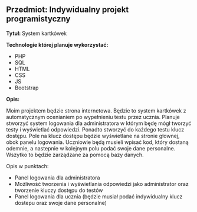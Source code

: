 <h2><b>Przedmiot: Indywidualny projekt programistyczny </b></h2>
<p><b> Tytuł: </b>System kartkówek </p>
<p> <b>Technologie której planuje wykorzystać: </b></p>
<ul>
  <li> PHP </li>
  <li> SQL </li>
  <li> HTML </li>
  <li> CSS </li>
  <li> JS </li>
  <li> Bootstrap </li>
</ul>
<p> <b> Opis: </b></p>
<p> Moim projektem będzie strona internetowa. Będzie to system kartkówek z automatycznym ocenianiem po wypełnieniu testu przez ucznia. Planuje stworzyć system logowania dla administratora w którym będę mógł tworzyć testy i wyświetlać odpowiedzi. Ponadto stworzyć do każdego testu klucz dostępu. Pole na klucz dostępu będzie wyświetlane na stronie głownej, obok panelu logowania. Uczniowie będą musieli wpisać kod, który dostaną odemnie, a nastepnie w kolejnym polu podać swoje dane personalne. Wszytko to będzie zarządzane za pomocą bazy danych. </p> 
<p> Opis w punktach: </p>
<ul>
  <li>Panel logowania dla administratora</li>
  <li>Możliwość tworzenia i wyświetlania odpowiedzi jako administrator oraz tworzenie kluczy dostępu do testów</li>
  <li>Panel logowania dla ucznia (będzie musiał podać indywidualny klucz dostepu oraz swoje dane personalne)
</ul>
